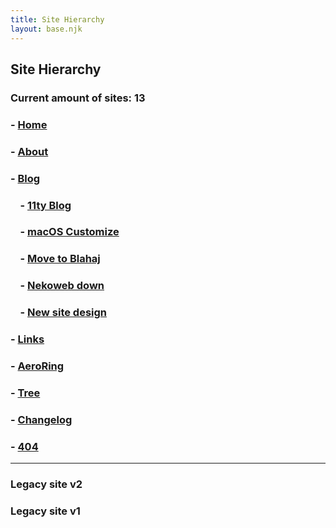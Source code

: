 ```yaml
---
title: Site Hierarchy
layout: base.njk
---
```


## Site Hierarchy
### **Current amount of sites:** 13

### - [Home](/)
### - [About](/about/)
### - [Blog](/blog/)
### &nbsp;&nbsp;&nbsp;&nbsp;- [11ty Blog](/blog/posts/11ty-blog/)
### &nbsp;&nbsp;&nbsp;&nbsp;- [macOS Customize](/blog/posts/macos-customize/)
### &nbsp;&nbsp;&nbsp;&nbsp;- [Move to Blahaj](/blog/posts/move-to-blahaj/)
### &nbsp;&nbsp;&nbsp;&nbsp;- [Nekoweb down](/blog/posts/nekoweb-down/)
### &nbsp;&nbsp;&nbsp;&nbsp;- [New site design](/blog/posts/new-site-design/)
### - [Links](/links/)
### - [AeroRing](/aeroring/)
### - [Tree](/tree/)
### - [Changelog](/changelog/)
### - [404](/404/)

----

### Legacy site v2

### Legacy site v1